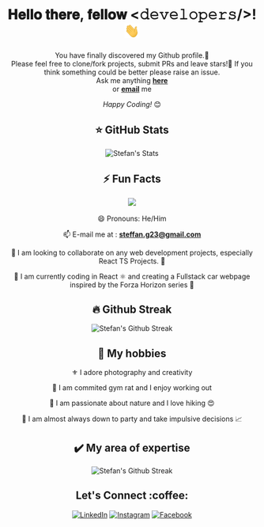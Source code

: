 <div align="center">
<h1> 𝐇𝐞𝐥𝐥𝐨 𝐭𝐡𝐞𝐫𝐞, 𝐟𝐞𝐥𝐥𝐨𝐰 <𝚍𝚎𝚟𝚎𝚕𝚘𝚙𝚎𝚛𝚜/>! <img src="https://github.com/ABSphreak/ABSphreak/blob/master/gifs/Hi.gif" target="_blank" width="30px" height="30px"></h1>
</div>
<div align="center">
<p>
You have finally discovered my Github profile.🌠 <br/>
Please feel free to clone/fork projects, submit PRs and leave stars!🌟 If you think something could be better please raise an issue. <br>
Ask me anything <a href="https://github.com/NoHop3/NoHop3/issues/new"><b>here</b></a><br>
or <a href="mailto:steffan.g23@gmail.com"><b>email</b></a> me
</p>
<p><i>Happy Coding! </i>😊</p> 
</div> 
<div align="center"> 

<h2></h2>
<h2>⭐ GitHub Stats </h2>
<p> 
    <img src="https://github-readme-stats.vercel.app/api?username=NoHop3&count_private=true&show_icons=true&theme=gruvbox_light&hide=stars,issues" alt="Stefan's Stats" width="420"/> 
</p>

<h2></h2>
<h2>⚡ Fun Facts</h2>
<p><img src="https://komarev.com/ghpvc/?username=NoHop3&color=orange&style=for-the-badge&base=4212" target="_blank"></p>
<p>😄 Pronouns: He/Him </p>

<p>📫 E-mail me at : <a href="mailto:steffan.g23@gmail.com"><b>steffan.g23@gmail.com</b></a></p>

<p>👯 I am looking to collaborate on any web development projects, especially React TS Projects. 🤩 </p>                   

<p>🌱 I am currently coding in React ⚛️ and creating a Fullstack car webpage inspired by the Forza Horizon series 💪</p>

<h2></h2>
<h2> 🔥 Github Streak</h2>
<p>
  <img src="http://github-readme-streak-stats.herokuapp.com?user=NoHop3&theme=blood&hide_border=true&date_format=j%20M%5B%20Y%5D" alt="Stefan's Github Streak" width="420"/> 
</p>

<h2></h2>
<h2>🌴 My hobbies</h2>
	
<p>⚜️ I adore photography and creativity</p>

<p>🤙 I am commited gym rat and I enjoy working out </p>

<p>🥾 I am passionate about nature and I love hiking 😍</p>

<p>🥳 I am almost always down to party and take impulsive decisions 📈</p>

<h2></h2>
<h2>✔️ My area of expertise</h2>

<p>
  <img src="https://github-readme-stats.vercel.app/api/top-langs/?username=NoHop3&layout=compact&theme=gruvbox_light" alt="Stefan's Github Streak" width="420"/> 
</p>

<h2></h2>
<h2>Let's Connect :coffee: </h2>

<div>
	<a href="https://www.linkedin.com/in/stefang23/"><img src="https://img.icons8.com/bubbles/50/000000/linkedin.png" alt="LinkedIn"/></a>
	<a href="https://www.instagram.com/stefan_g23/"><img src="https://img.icons8.com/bubbles/50/000000/instagram.png" alt="Instagram"/></a>
	<a href="https://www.facebook.com/stefan.georgievxD/"><img src="https://img.icons8.com/bubbles/50/000000/facebook.png" alt="Facebook"/></a>
</div>
